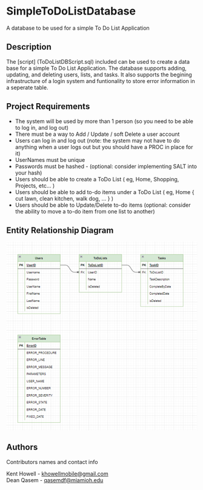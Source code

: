 # SimpleToDoListDatabase

A database to be used for a simple To Do List Application

## Description

The [script] (ToDoListDBScript.sql) included can be used to create a data base for a simple To Do List Application. The database supports adding, updating, and deleting users, lists, and tasks.
It also supports the begining infrastructure of a login system and funtionality to store error information in a seperate table.

## Project Requirements

- The system will be used by more than 1 person (so you need to be able to log in, and log out)
- There must be a way to Add / Update / soft Delete a user account
- Users can log in and log out (note: the system may not have to do anything when a user logs out but you should have a PROC in place for it)
- UserNames must be unique
- Passwords must be hashed - (optional: consider implementing SALT into your hash)
- Users should be able to create a ToDo List ( eg, Home, Shopping, Projects, etc... )
- Users should be able to add to-do items under a ToDo List ( eg, Home { cut lawn, clean kitchen, walk dog, ... } )
- Users should be able to Update/Delete to-do items (optional: consider the ability to move a to-do item from one list to another)

## Entity Relationship Diagram

![Entity Relationship Diagram](ERD.png)

## Authors

Contributors names and contact info

Kent Howell - khowellmobile@gmail.com <br>
Dean Qasem - qasemdf@miamioh.edu
